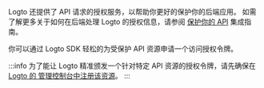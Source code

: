 Logto 还提供了 API 请求的授权服务，以帮助你更好的保护你的后端应用。 如需了解更多关于如何在后端处理 Logto 的授权信息，请参阅 [保护你的 API](../../protect-your-api/README.mdx) 集成指南。

你可以通过 Logto SDK 轻松的为受保护 API 资源申请一个访问授权令牌。

:::info
为了能让 Logto 精准颁发一个针对特定 API 资源的授权令牌，请先确保在 [Logto 的 管理控制台中注册该资源](../../protect-your-api//README.mdx#在-logto-管控制台内注册-api-资源)。
:::
